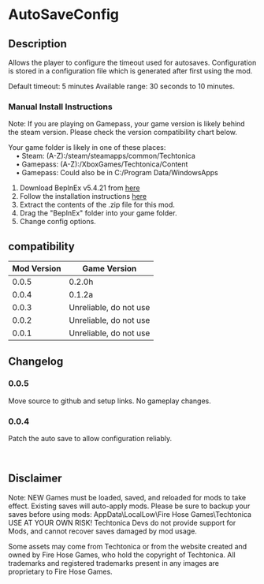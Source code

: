 # AutoSaveConfig

## Description

Allows the player to configure the timeout used for autosaves. Configuration is stored in a configuration file which is generated after first using the mod.

Default timeout: 5 minutes
Available range: 30 seconds to 10 minutes.

### Manual Install Instructions

Note: If you are playing on Gamepass, your game version is likely behind the steam version. Please check the version compatibility chart below.

Your game folder is likely in one of these places:  
    • Steam: (A-Z):/steam/steamapps/common/Techtonica  
    • Gamepass: (A-Z):/XboxGames/Techtonica/Content  
    • Gamepass: Could also be in C:/Program Data/WindowsApps  

1. Download BepInEx v5.4.21 from [here](https://github.com/BepInEx/BepInEx/releases)
2. Follow the installation instructions [here](https://docs.bepinex.dev/articles/user_guide/installation/index.html)
3. Extract the contents of the .zip file for this mod.
4. Drag the "BepInEx" folder into your game folder.
5. Change config options. 

## compatibility
| Mod Version | Game Version |
| --- | --- |
| 0.0.5 | 0.2.0h |
| 0.0.4 | 0.1.2a |
| 0.0.3 | Unreliable, do not use |
| 0.0.2 | Unreliable, do not use |
| 0.0.1 | Unreliable, do not use |

## Changelog

### 0.0.5
Move source to github and setup links. No gameplay changes.

### 0.0.4
Patch the auto save to allow configuration reliably.

&nbsp;
## Disclaimer

Note: NEW Games must be loaded, saved, and reloaded for mods to take effect. Existing saves will auto-apply mods. 
Please be sure to backup your saves before using mods: AppData\LocalLow\Fire Hose Games\Techtonica 
USE AT YOUR OWN RISK! Techtonica Devs do not provide support for Mods, and cannot recover saves damaged by mod usage.

Some assets may come from Techtonica or from the website created and owned by Fire Hose Games, who hold the copyright of Techtonica. All trademarks and registered trademarks present in any images are proprietary to Fire Hose Games.
